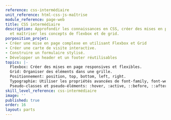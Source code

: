 ```yaml
---
reference: css-intermédiaire
unit_reference: html-css-js-maîtrise
module_reference: page-web
title: CSS intermédiaire
description: Approfondir les connaissances en CSS, créer des mises en page plus complexes
  et maîtriser les concepts de flexbox et de grid.
porposition_projet:
- Créer une mise en page complexe en utilisant Flexbox et Grid
- Créer une carte de visite interactive.
- Construire un formulaire stylisé.
- Développer un header et un footer réutilisables
topics: |-
  Flexbox: Créer des mises en page responsives et flexibles.
  Grid: Organiser des éléments dans une grille.
  Positionnement: position, top, bottom, left, right.
  Typographie: Utiliser les propriétés avancées de font-family, font-weight, line-height.
  Pseudo-classes et pseudo-éléments: :hover, :active, ::before, ::after.
skill_level_reference: css-intermédiaire
image: ''
published: true
order: 16
layout: parts
---
```

